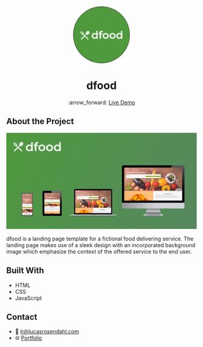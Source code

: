 <br />
<p align="center">
  <a href="#">
    <img src="https://github.com/Luchkiin/dfood/blob/master/img/logo-round.png" alt="Logo" width="150" height="150">
  </a>
  <h1 align="center">dfood</h1>
    <p align="center">
    :arrow_forward: <a href="https://luchkiin.github.io/dfood/"> Live Demo</a>
  </p>
</p>

## About the Project

<img src="https://github.com/Luchkiin/dfood/blob/master/img/readme-img-cover.png" alt="Logo" width="Auto" height="Auto">

dfood is a landing page template for a fictional food delivering service. The landing page makes use of a sleek design with an incorporated background image which emphasize the context of the offered service to the end user. 

## Built With
* HTML
* CSS
* JavaScript

## Contact
* :email: <a href="mailto:lr@lucasrosendahl.com">lr@lucasrosendahl.com</a>
* :globe_with_meridians: <a href="https://lucasrosendahl.com" target="_blank">Portfolio</a>

